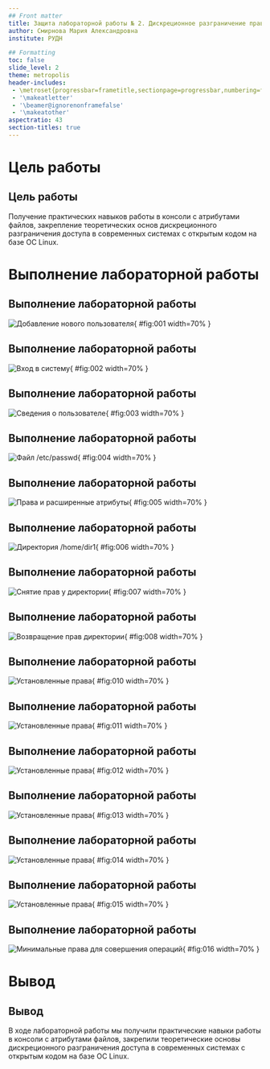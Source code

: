 ```yaml
---
## Front matter
title: Защита лабораторной работы № 2. Дискреционное разграничение прав в Linux. Основные атрибуты
author: Смирнова Мария Александровна
institute: РУДН

## Formatting
toc: false
slide_level: 2
theme: metropolis
header-includes: 
 - \metroset{progressbar=frametitle,sectionpage=progressbar,numbering=fraction}
 - '\makeatletter'
 - '\beamer@ignorenonframefalse'
 - '\makeatother'
aspectratio: 43
section-titles: true
---
```


# Цель работы

## Цель работы

Получение практических навыков работы в консоли с атрибутами файлов, закрепление теоретических основ дискреционного разграничения доступа в современных системах с открытым кодом на базе ОС Linux.

# Выполнение лабораторной работы

## Выполнение лабораторной работы

![Добавление нового пользователя](screen/1.png){ #fig:001 width=70% }

## Выполнение лабораторной работы

![Вход в систему](screen/2.png){ #fig:002 width=70% }

## Выполнение лабораторной работы

![Сведения о пользователе](screen/3.png){ #fig:003 width=70% }

## Выполнение лабораторной работы

![Файл /etc/passwd](screen/4.png){ #fig:004 width=70% }

## Выполнение лабораторной работы

![Права и расширенные атрибуты](screen/5.png){ #fig:005 width=70% }

## Выполнение лабораторной работы

![Директория /home/dir1](screen/6.png){ #fig:006 width=70% }

## Выполнение лабораторной работы

![Снятие прав у директории](screen/7.png){ #fig:007 width=70% }

## Выполнение лабораторной работы

![Возвращение прав директории](screen/8.png){ #fig:008 width=70% }

## Выполнение лабораторной работы

![Установленные права](screen/10.jpg){ #fig:010 width=70% }

## Выполнение лабораторной работы

![Установленные права](screen/11.jpg){ #fig:011 width=70% }

## Выполнение лабораторной работы

![Установленные права](screen/12.jpg){ #fig:012 width=70% }

## Выполнение лабораторной работы

![Установленные права](screen/13.jpg){ #fig:013 width=70% }

## Выполнение лабораторной работы

![Установленные права](screen/14.jpg){ #fig:014 width=70% }

## Выполнение лабораторной работы

![Установленные права](screen/15.jpg){ #fig:015 width=70% }

## Выполнение лабораторной работы

![Минимальные права для совершения операций](screen/16.jpg){ #fig:016 width=70% }

# Вывод

## Вывод

В ходе лабораторной работы мы получили практические навыки работы в консоли с атрибутами файлов, закрепили теоретические основы дискреционного разграничения доступа в современных системах с открытым кодом на базе ОС Linux.
